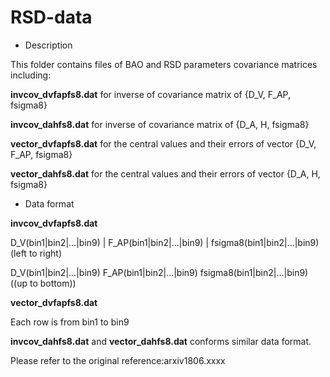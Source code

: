 # RSD-data
- Description

This folder contains files of BAO and RSD parameters covariance matrices including:

**invcov_dvfapfs8.dat** for inverse of covariance matrix of {D_V, F_AP, fsigma8}

**invcov_dahfs8.dat** for inverse of covariance matrix of {D_A, H, fsigma8}

**vector_dvfapfs8.dat** for the central values and their errors of vector {D_V, F_AP, fsigma8}

**vector_dahfs8.dat** for the central values and their errors of vector {D_A, H, fsigma8}


- Data format

**invcov_dvfapfs8.dat**

D_V(bin1|bin2|...|bin9) | F_AP(bin1|bin2|...|bin9) | fsigma8(bin1|bin2|...|bin9)(left to right)


D_V(bin1|bin2|...|bin9)
F_AP(bin1|bin2|...|bin9)
fsigma8(bin1|bin2|...|bin9)
((up to bottom))

**vector_dvfapfs8.dat** 

Each row is from bin1 to bin9

**invcov_dahfs8.dat** and **vector_dahfs8.dat** conforms similar data format.

Please refer to the original reference:arxiv1806.xxxx
